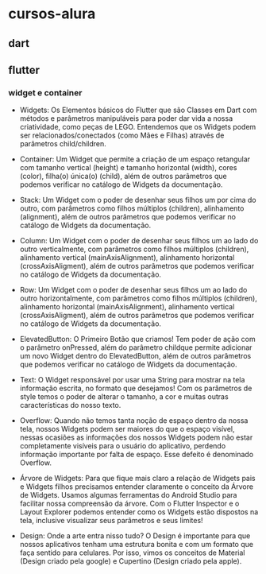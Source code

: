 # cursos-alura
## dart

## flutter
### widget e container
- Widgets:
        Os Elementos básicos do Flutter que são Classes em Dart com métodos e parâmetros manipuláveis para poder dar vida a nossa criatividade, como peças de LEGO.
        Entendemos que os Widgets podem ser relacionados/conectados (como Mães e Filhas) através de parâmetros child/children. 

-   Container:
        Um Widget que permite a criação de um espaço retangular com tamanho vertical (height) e tamanho horizontal (width), cores (color), filha(o) única(o) (child), além de outros parâmetros que podemos verificar no catálogo de Widgets da documentação.

-    Stack:
        Um Widget com o poder de desenhar seus filhos um por cima do outro, com parâmetros como filhos múltiplos (children), alinhamento (alignment), além de outros parâmetros que podemos verificar no catálogo de Widgets da documentação.

-    Column:
        Um Widget com o poder de desenhar seus filhos um ao lado do outro verticalmente, com parâmetros como filhos múltiplos (children), alinhamento vertical (mainAxisAlignment), alinhamento horizontal (crossAxisAligment), além de outros parâmetros que podemos verificar no catálogo de Widgets da documentação.

-    Row:
        Um Widget com o poder de desenhar seus filhos um ao lado do outro horizontalmente, com parâmetros como filhos múltiplos (children), alinhamento horizontal (mainAxisAlignment), alinhamento vertical (crossAxisAligment), além de outros parâmetros que podemos verificar no catálogo de Widgets da documentação.

-    ElevatedButton:
        O Primeiro Botão que criamos! Tem poder de ação com o parâmetro onPressed, além do parâmetro childque permite adicionar um novo Widget dentro do ElevatedButton, além de outros parâmetros que podemos verificar no catálogo de Widgets da documentação.

-    Text:
        O Widget responsável por usar uma String para mostrar na tela informação escrita, no formato que desejamos! Com os parâmetros de style temos o poder de alterar o tamanho, a cor e muitas outras características do nosso texto.

-    Overflow:
        Quando não temos tanta noção de espaço dentro da nossa tela, nossos Widgets podem ser maiores do que o espaço visível, nessas ocasiões as informações dos nossos Widgets podem não estar completamente visíveis para o usuário do aplicativo, perdendo informação importante por falta de espaço. Esse defeito é denominado Overflow.

-    Árvore de Widgets:
        Para que fique mais claro a relação de Widgets pais e Widgets filhos precisamos entender claramente o conceito da Árvore de Widgets. Usamos algumas ferramentas do Android Studio para facilitar nossa compreensão da árvore. Com o Flutter Inspector e o Layout Explorer podemos entender como os Widgets estão dispostos na tela, inclusive visualizar seus parâmetros e seus limites!

-    Design:
        Onde a arte entra nisso tudo? O Design é importante para que nossos aplicativos tenham uma estrutura bonita e com um formato que faça sentido para celulares. Por isso, vimos os conceitos de Material (Design criado pela google) e Cupertino (Design criado pela apple).

